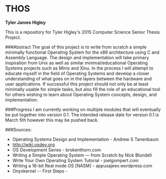 THOS
=================
**Tyler James Higley**

This is a repository for Tyler Higley's 2015 Computer Science Senior Thesis Project. 

###Abstract
The goal of this project is to write from scratch a simple minimally functional Operating System for the x86 architecture using C and Assembly Language. The design and implementation will take primary inspiration from Unix as well as similar minimal/educational Operating Systems projects such as Minix and Xinu. In the process I will attempt to educate myself in the field of Operating Systems and develop a closer understanding of what goes on in the layers between the hardware and user applications. If successful this project should not only be at least minimally usable for simple tasks, but also fill the role of an educational tool for others wishing to learn about Operating System concepts, design, and implementation.

###Progress
I am currently working on multiple modules that will eventually be put together into version 0.1. The intended release date for version 0.1 is March 5th however this may be pushed back.

###Sources:
- Operating Systems Design and Implementation - Andrew S Tanenbaum
- http://wiki.osdev.org
- OS Development Series - brokenthorn.com
- Writing a Simple Operating System — from Scratch by Nick Blundell
- Write Your Own Operating System Tutorial - joelgompert.com
- Writing a 16-bit Real mode OS [NASM] - appusajeev.wordpress.com
- Onyxkernel -- First Steps -

